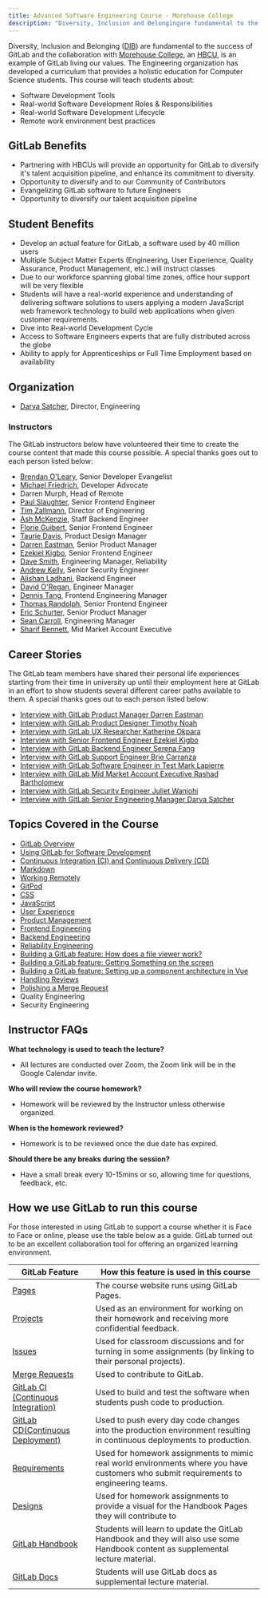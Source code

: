 ```yaml
---
title: Advanced Software Engineering Course - Morehouse College
description: "Diversity, Inclusion and Belongingare fundamental to the success of GitLab and the collaboration with Morehouse College, an HBCU, is an example of GitLab living our values."
---
```


Diversity, Inclusion and Belonging ([DIB](/handbook/company/culture/inclusion/)) are fundamental to the success of GitLab and the collaboration with [Morehouse College](https://www.morehouse.edu), an [HBCU](https://en.wikipedia.org/wiki/Historically_black_colleges_and_universities), is an example of GitLab living our values. The Engineering organization has developed a curriculum that provides a holistic education for Computer Science students. This course will teach students about:

- Software Development Tools
- Real-world Software Development Roles & Responsibilities
- Real-world Software Development Lifecycle
- Remote work environment best practices

## GitLab Benefits

- Partnering with HBCUs will provide an opportunity for GitLab to diversify it's talent acquisition pipeline, and enhance its commitment to diversity.
- Opportunity to diversify and to our Community of Contributors
- Evangelizing GitLab software to future Engineers
- Opportunity to diversify our talent acquisition pipeline

## Student Benefits

- Develop an actual feature for GitLab, a software used by 40 million users
- Multiple Subject Matter Experts (Engineering, User Experience, Quality Assurance, Product Management, etc.) will instruct classes
- Due to our workforce spanning global time zones, office hour support will be very flexible
- Students will have a real-world experience and understanding of delivering software solutions to users applying a modern JavaScript web framework technology to build web applications when given customer requirements.
- Dive into Real-world Development Cycle
- Access to Software Engineers experts that are fully distributed across the globe
- Ability to apply for Apprenticeships or Full Time Employment based on availability

## Organization

- [Darva Satcher](/handbook/company/team/#dsatcher), Director, Engineering

### Instructors

The GitLab instructors below have volunteered their time to create the course content that made this course possible. A special thanks goes out to each person listed below:

- [Brendan O'Leary](/handbook/company/team/#brendan), Senior Developer Evangelist
- [Michael Friedrich](/handbook/company/team/#dnsmichi), Developer Advocate
- Darren Murph, Head of Remote
- [Paul Slaughter](/handbook/company/team/#pslaughter), Senior Frontend Engineer
- [Tim Zallmann](/handbook/company/team/#timzallmann), Director of Engineering
- [Ash McKenzie](/handbook/company/team/#ashmckenzie), Staff Backend Engineer
- [Florie Guibert](/handbook/company/team/#fguibert), Senior Frontend Engineer
- [Taurie Davis](/handbook/company/team/#tauriedavis), Product Design Manager
- [Darren Eastman](/handbook/company/team/#darreneastman), Senior Product Manager
- [Ezekiel Kigbo](/handbook/company/team/#ekigbo), Senior Frontend Engineer
- [Dave Smith](/handbook/company/team/#dawsmith), Engineering Manager, Reliability
- [Andrew Kelly](/handbook/company/team/#ankelly), Senior Security Engineer
- [Alishan Ladhani](/handbook/company/team/#ali-gitlab), Backend Engineer
- [David O'Regan](/handbook/company/team/#oregand), Engineer Manager
- [Dennis Tang](/handbook/company/team/#dennis), Frontend Engineering Manager
- [Thomas Randolph](/handbook/company/team/#thomasrandolph), Senior Frontend Engineer
- [Eric Schurter](/handbook/company/team/#ericschurter), Senior Product Manager
- [Sean Carroll](/handbook/company/team/#sean_carroll), Engineering Manager
- [Sharif Bennett](/handbook/company/team/#sharifatl), Mid Market Account Executive

## Career Stories

The GitLab team members have shared their personal life experiences starting from their time in university up until their employment here at GitLab in an effort to show students several different career paths available to them. A special thanks goes out to each person listed below:

- [Interview with GitLab Product Manager Darren Eastman](https://youtu.be/TOZ29Q-AJyA)
- [Interview with GitLab Product Designer Timothy Noah](https://youtu.be/thkDMMk32PI)
- [Interview with GitLab UX Researcher Katherine Okpara](https://youtu.be/A6id0ZiCK_0)
- [Interview with Senior Frontend Engineer Ezekiel Kigbo](https://youtu.be/_bnZCKQHdbw)
- [Interview with GitLab Backend Engineer Serena Fang](https://youtu.be/nRcDCECs3h4)
- [Interview with GitLab Support Engineer Brie Carranza](https://youtu.be/d2vo_--lX-M)
- [Interview with GitLab Software Engineer in Test Mark Lapierre](https://youtu.be/lU-gRtRZ_Do)
- [Interview with GitLab Mid Market Account Executive Rashad Bartholomew](https://www.youtube.com/watch?v=tu7x_Lx373s)
- [Interview with GitLab Security Engineer Juliet Wanjohi](https://youtu.be/d0WKjCPtcUs)
- [Interview with GitLab Senior Engineering Manager Darva Satcher](https://www.youtube.com/watch?v=MOO-Rmlms3c )

## Topics Covered in the Course

- [GitLab Overview](https://docs.google.com/presentation/d/1IKSQnrraLHh20kWeYs2ftG9vOzzjMk7i0XO46sZyozs/edit#slide=id.g33dd8d4a56_0_0)
- [Using GitLab for Software Development](https://docs.google.com/presentation/d/1_Fh9C1zn9ovZGOZhDbeB1ap4abzLMVC-F5Mp4Q6cDQQ/edit?usp=sharing)
- [Continuous Integration (CI) and Continuous Delivery (CD)](https://docs.google.com/presentation/d/1GCuWqu8kC4YwALNJKtkE_jp2Y2jXqSZCCwvj5vbPcsI/edit?usp=sharing)
- [Markdown](https://docs.google.com/presentation/d/1cQSHGJCjnO0893aTDgDa8I2NXTURYq0zIPCGuj2jvn8/)
- [Working Remotely](https://docs.google.com/presentation/d/1ud9V8Fuw0X-gvw3MuYtBXbC_XpG-yXk7crhcJTkuhwM/edit#slide=id.g33dd8d4a56_0_0)
- [GitPod](https://docs.google.com/presentation/d/1viVjBaskfsqfavUjGBxsFAq9iI1eJ8I9DTxE2d6wj_I)
- [CSS](https://docs.google.com/presentation/d/14lDoSOaUuogJnbzDTWKaC3IX4TBUu0BvLWr7FXB8ysA/edit#slide=id.p)
- [JavaScript](https://docs.google.com/presentation/d/1SXvuHSsYQAy5K4k2NqiJoVMYMFvxQBim9mu8ga1I7O0/edit#slide=id.g33dd8d4a56_0_0)
- [User Experience](https://docs.google.com/presentation/d/1mlJeY-Qa74qf_5efKKXl6DrddFpOZM5l1yTogcSSgo8/edit)
- [Product Management](https://docs.google.com/presentation/d/1-VNBfD01y8_AkrUDLez7b2FABBuI0ZmntGyClk4d-68/edit)
- [Frontend Engineering](https://docs.google.com/presentation/d/1BVzIGOD1Iis5elN00vcd_3-vKDWkR7U0QvmDkBFFK2Y/edit)
- [Backend Engineering](https://docs.google.com/presentation/d/1lNvXgFTczimNowmLJyEpQKXSZtbpAVeJkSH5XMCbKIg/edit)
- [Reliability Engineering](https://docs.google.com/presentation/d/1sKD4hFt_zTVdw80_aZOrVKErtRzqKpHNG4YtPT_RkW0/edit?usp=sharing)
- [Building a GitLab feature: How does a file viewer work?](https://docs.google.com/presentation/d/1fnjnD1TDvlYSVwNeJEMe5spZ-iFXosDYiPLuvE0xPTA/edit)
- [Building a GitLab feature: Getting Something on the screen](https://docs.google.com/presentation/d/1fH2kUuf2zSI3cI4XMfio0FJ_I3Z7rJUbWIBZvsD3J5c/edit#slide=id.g33dd8d4a56_0_0)
- [Building a GitLab feature: Setting up a component architecture in Vue](https://docs.google.com/presentation/d/1mldZybxLf2TswyzXJs8bSkidAGcOLLMoD6IKIBdK6ZY/edit?usp=sharing)
- [Handling Reviews](https://docs.google.com/presentation/d/1MZQ4ohhnUfHXv8DKF7_tzIxr2PPj-n7rrAV8tQc87L4/edit?usp=sharing)
- [Polishing a Merge Request](https://docs.google.com/presentation/d/1eLMUwo8kR9M5UD8_BZy_uqpyxh9_tsSp0xS0yKHyEcU/edit?usp=sharing)
- Quality Engineering
- Security Engineering

## Instructor FAQs

**What technology is used to teach the lecture?**

- All lectures are conducted over Zoom, the Zoom link will be in the Google Calendar invite.

**Who will review the course homework?**

- Homework will be reviewed by the Instructor unless otherwise organized.

**When is the homework reviewed?**

- Homework is to be reviewed once the due date has expired.

**Should there be any breaks during the session?**

- Have a small break every 10-15mins or so, allowing time for questions, feedback, etc.

## How we use GitLab to run this course

For those interested in using GitLab to support a course whether it is Face to Face or online, please use the table below as a guide. GitLab turned out to be an excellent collaboration tool for offering an organized learning environment.

| GitLab Feature | How this feature is used in this course |
| -------------- | --------------------------------------- |
| [Pages](https://docs.gitlab.com/ee/user/project/pages/) | The course website runs using GitLab Pages. |
| [Projects](https://docs.gitlab.com/ee/user/project/) | Used as an environment for working on their homework and receiving more confidential feedback. |
| [Issues](https://docs.gitlab.com/ee/user/project/issues/) | Used for classroom discussions and for turning in some assignments (by linking to their personal projects). |
| [Merge Requests](https://docs.gitlab.com/ee/user/project/merge_requests/) | Used to contribute to GitLab. |
| [GitLab CI (Continuous Integration)](https://docs.gitlab.com/ee/ci/) | Used to build and test the software when students push code to production. |
| [GitLab CD(Continuous Deployment)](https://docs.gitlab.com/ee/ci/) | Used to push every day code changes into the production environment resulting in continuous deployments to production. |
| [Requirements](https://docs.gitlab.com/ee/user/project/requirements/) | Used for homework assignments to mimic real world environments where you have customers who submit requirements to engineering teams. |
| [Designs](https://docs.gitlab.com/ee/user/project/issues/design_management.html) | Used for homework assignments to provide a visual for the Handbook Pages they will contribute to |
| [GitLab Handbook](/handbook) | Students will learn to update the GitLab Handbook and they will also use some Handbook content as supplemental lecture material. |
| [GitLab Docs](https://docs.gitlab.com) | Students will use GitLab docs as supplemental lecture material. |
